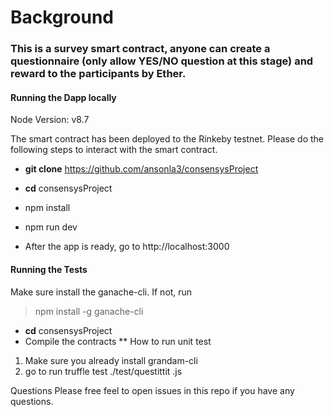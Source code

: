 # Background
### This is a survey smart contract, anyone can create a questionnaire (only allow YES/NO question at this stage) and reward to the participants by Ether. 


#### Running the Dapp locally

Node Version: v8.7

The smart contract has been deployed to the Rinkeby testnet. Please do the following steps to interact with the smart contract.

* **git clone** https://github.com/ansonla3/consensysProject

* **cd** consensysProject

* npm install

* npm run dev

* After the app is ready, go to http://localhost:3000


#### Running the Tests

Make sure install the ganache-cli. If not, run 
> npm install -g ganache-cli

* **cd** consensysProject
* Compile the contracts **
How to run unit test
1. Make sure you already install grandam-cli
2. go to   run truffle test ./test/questittit .js


Questions
Please free feel to open issues in this repo if you have any questions.
